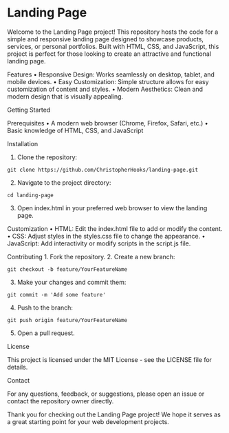 # Landing Page

Welcome to the Landing Page project! This repository hosts the code for a simple and responsive landing page designed to showcase products, services, or personal portfolios. Built with HTML, CSS, and JavaScript, this project is perfect for those looking to create an attractive and functional landing page.

Features
	•	Responsive Design: Works seamlessly on desktop, tablet, and mobile devices.
	•	Easy Customization: Simple structure allows for easy customization of content and styles.
	•	Modern Aesthetics: Clean and modern design that is visually appealing.

Getting Started

Prerequisites
	•	A modern web browser (Chrome, Firefox, Safari, etc.)
	•	Basic knowledge of HTML, CSS, and JavaScript

Installation
1.	Clone the repository:

`git clone https://github.com/ChristopherHooks/landing-page.git`


2.	Navigate to the project directory:

`cd landing-page`


3.	Open index.html in your preferred web browser to view the landing page.

Customization
	•	HTML: Edit the index.html file to add or modify the content.
	•	CSS: Adjust styles in the styles.css file to change the appearance.
	•	JavaScript: Add interactivity or modify scripts in the script.js file.

Contributing
	1.	Fork the repository.
	2.	Create a new branch:

`git checkout -b feature/YourFeatureName`


3.	Make your changes and commit them:

`git commit -m 'Add some feature'`


4.	Push to the branch:

`git push origin feature/YourFeatureName`


5.	Open a pull request.

License

This project is licensed under the MIT License - see the LICENSE file for details.

Contact

For any questions, feedback, or suggestions, please open an issue or contact the repository owner directly.

Thank you for checking out the Landing Page project! We hope it serves as a great starting point for your web development projects.
